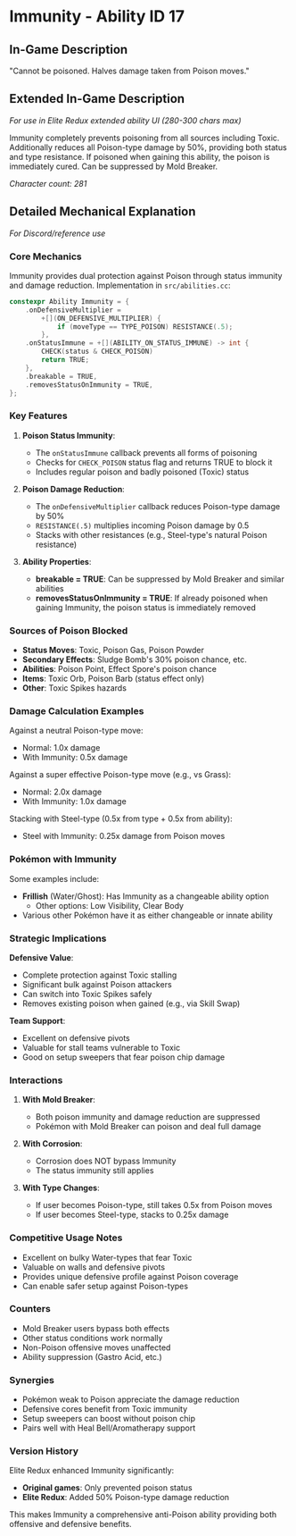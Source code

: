 # Immunity - Ability ID 17

## In-Game Description
"Cannot be poisoned. Halves damage taken from Poison moves."

## Extended In-Game Description
*For use in Elite Redux extended ability UI (280-300 chars max)*

Immunity completely prevents poisoning from all sources including Toxic. Additionally reduces all Poison-type damage by 50%, providing both status and type resistance. If poisoned when gaining this ability, the poison is immediately cured. Can be suppressed by Mold Breaker.

*Character count: 281*

## Detailed Mechanical Explanation
*For Discord/reference use*

### Core Mechanics
Immunity provides dual protection against Poison through status immunity and damage reduction. Implementation in `src/abilities.cc`:

```cpp
constexpr Ability Immunity = {
    .onDefensiveMultiplier =
        +[](ON_DEFENSIVE_MULTIPLIER) {
            if (moveType == TYPE_POISON) RESISTANCE(.5);
        },
    .onStatusImmune = +[](ABILITY_ON_STATUS_IMMUNE) -> int {
        CHECK(status & CHECK_POISON)
        return TRUE;
    },
    .breakable = TRUE,
    .removesStatusOnImmunity = TRUE,
};
```

### Key Features

1. **Poison Status Immunity**: 
   - The `onStatusImmune` callback prevents all forms of poisoning
   - Checks for `CHECK_POISON` status flag and returns TRUE to block it
   - Includes regular poison and badly poisoned (Toxic) status

2. **Poison Damage Reduction**:
   - The `onDefensiveMultiplier` callback reduces Poison-type damage by 50%
   - `RESISTANCE(.5)` multiplies incoming Poison damage by 0.5
   - Stacks with other resistances (e.g., Steel-type's natural Poison resistance)

3. **Ability Properties**:
   - **breakable = TRUE**: Can be suppressed by Mold Breaker and similar abilities
   - **removesStatusOnImmunity = TRUE**: If already poisoned when gaining Immunity, the poison status is immediately removed

### Sources of Poison Blocked
- **Status Moves**: Toxic, Poison Gas, Poison Powder
- **Secondary Effects**: Sludge Bomb's 30% poison chance, etc.
- **Abilities**: Poison Point, Effect Spore's poison chance
- **Items**: Toxic Orb, Poison Barb (status effect only)
- **Other**: Toxic Spikes hazards

### Damage Calculation Examples
Against a neutral Poison-type move:
- Normal: 1.0x damage
- With Immunity: 0.5x damage

Against a super effective Poison-type move (e.g., vs Grass):
- Normal: 2.0x damage  
- With Immunity: 1.0x damage

Stacking with Steel-type (0.5x from type + 0.5x from ability):
- Steel with Immunity: 0.25x damage from Poison moves

### Pokémon with Immunity
Some examples include:
- **Frillish** (Water/Ghost): Has Immunity as a changeable ability option
  - Other options: Low Visibility, Clear Body
- Various other Pokémon have it as either changeable or innate ability

### Strategic Implications

**Defensive Value**:
- Complete protection against Toxic stalling
- Significant bulk against Poison attackers
- Can switch into Toxic Spikes safely
- Removes existing poison when gained (e.g., via Skill Swap)

**Team Support**:
- Excellent on defensive pivots
- Valuable for stall teams vulnerable to Toxic
- Good on setup sweepers that fear poison chip damage

### Interactions

1. **With Mold Breaker**:
   - Both poison immunity and damage reduction are suppressed
   - Pokémon with Mold Breaker can poison and deal full damage

2. **With Corrosion**:
   - Corrosion does NOT bypass Immunity
   - The status immunity still applies

3. **With Type Changes**:
   - If user becomes Poison-type, still takes 0.5x from Poison moves
   - If user becomes Steel-type, stacks to 0.25x damage

### Competitive Usage Notes
- Excellent on bulky Water-types that fear Toxic
- Valuable on walls and defensive pivots
- Provides unique defensive profile against Poison coverage
- Can enable safer setup against Poison-types

### Counters
- Mold Breaker users bypass both effects
- Other status conditions work normally
- Non-Poison offensive moves unaffected
- Ability suppression (Gastro Acid, etc.)

### Synergies
- Pokémon weak to Poison appreciate the damage reduction
- Defensive cores benefit from Toxic immunity
- Setup sweepers can boost without poison chip
- Pairs well with Heal Bell/Aromatherapy support

### Version History
Elite Redux enhanced Immunity significantly:
- **Original games**: Only prevented poison status
- **Elite Redux**: Added 50% Poison-type damage reduction

This makes Immunity a comprehensive anti-Poison ability providing both offensive and defensive benefits.